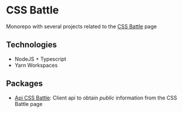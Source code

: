 # CSS Battle

Monorepo with several projects related to the [CSS Battle](https://cssbattle.dev) page

## Technologies

- NodeJS + Typescript
- Yarn Workspaces

## Packages

- [Api CSS Battle](./packages/api-cssbattle): Client api to obtain _public_ information
  from the CSS Battle page
